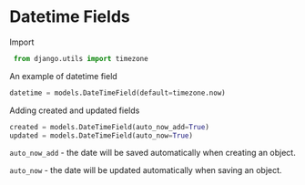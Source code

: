 # Datetime Fields

Import 
```python
 from django.utils import timezone
```

An example of datetime field
```python
datetime = models.DateTimeField(default=timezone.now)
```

Adding created and updated fields
```python
created = models.DateTimeField(auto_now_add=True)
updated = models.DateTimeField(auto_now=True)
```

`auto_now_add` -  the date will be saved automatically when creating an object.

`auto_now` -  the date will be updated automatically when saving an object.
